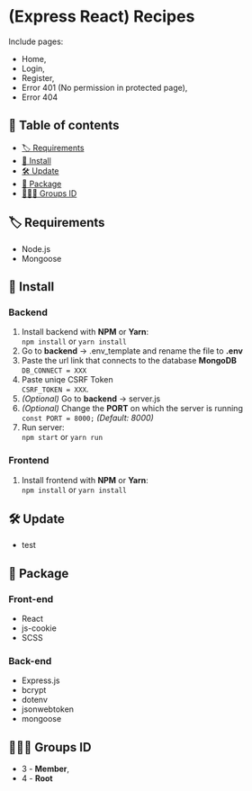 # (Express React) Recipes

Include pages:

-   Home,
-   Login,
-   Register,
-   Error 401 (No permission in protected page),
-   Error 404

## 📖 Table of contents

-   [🏷️ Requirements](#user-content-️-requirements)
-   [🧰 Install](#user-content--install)
-   [🛠️ Update](#user-content-️-update)
-   [📂 Package](#user-content--package)
-   [👨‍👧‍👦 Groups ID](#user-content--groups-id)

## 🏷️ Requirements

-   Node.js
-   Mongoose

## 🧰 Install

### Backend

1. Install backend with **NPM** or **Yarn**:  
   `npm install` or `yarn install`
2. Go to **backend** -> .env_template and rename the file to **.env**
3. Paste the url link that connects to the database **MongoDB**  
   `DB_CONNECT = XXX`
4. Paste uniqe CSRF Token  
   `CSRF_TOKEN = XXX`.
5. _(Optional)_ Go to **backend** -> server.js
6. _(Optional)_ Change the **PORT** on which the server is running  
   `const PORT = 8000;` _(Default: 8000)_
7. Run server:  
   `npm start` or `yarn run`

### Frontend

1. Install frontend with **NPM** or **Yarn**:  
   `npm install` or `yarn install`

## 🛠️ Update

-   test

## 📂 Package

### Front-end

-   React
-   js-cookie
-   SCSS

### Back-end

-   Express.js
-   bcrypt
-   dotenv
-   jsonwebtoken
-   mongoose

## 👨‍👧‍👦 Groups ID

-   3 - **Member**,
-   4 - **Root**

